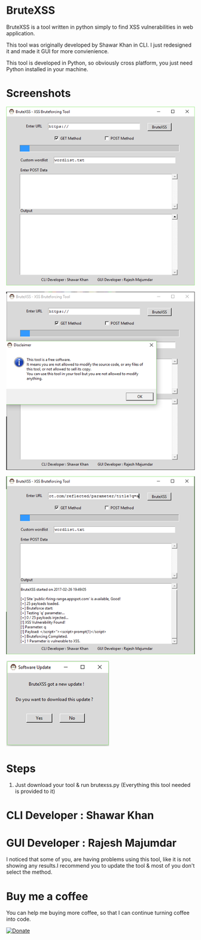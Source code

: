 # BruteXSS

BruteXSS is a tool written in python simply to find XSS vulnerabilities in web application.

This tool was originally developed by Shawar Khan in CLI. I just redesigned it and made it GUI for more convienience.

This tool is developed in Python, so obviously cross platform, you just need Python installed in your machine.

# Screenshots

![Alt text](/screenshots/BruteXSS.png?raw=true "BruteXSS tool")

![Alt text](/screenshots/brutexssstart.png?raw=true "First look of BruteXSS")

![Alt text](/screenshots/brutexssaction.png?raw=true "BruteXSS in action")

![Alt text](/screenshots/bupdate.png?raw=True "BruteXSS Auto-Update feature")

# Steps

1. Just download your tool & run brutexss.py (Everything this tool needed is provided to it)

# CLI Developer : Shawar Khan
# GUI Developer : Rajesh Majumdar

I noticed that some of you, are having problems using this tool, like it is not showing any results.I recommend you to update the tool & most of you don't select the method.

# Buy me a coffee

You can help me buying more coffee, so that I can continue turning coffee into code.

[![Donate](https://img.shields.io/badge/Donate-PayPal-green.svg)](https://www.paypal.com/cgi-bin/webscr?cmd=_s-xclick&hosted_button_id=2LQFT9QM4M7YU)
